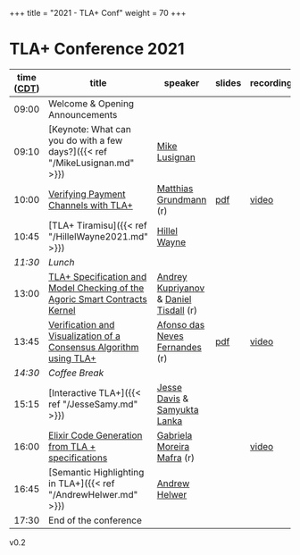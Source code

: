 +++
title = "2021 - TLA+ Conf"
weight = 70
+++

# TLA+ Conference 2021


time ([CDT](https://www.timeanddate.com/time/zone/usa/st-louis))  | title  | speaker | slides | recording |
------|--------|---------|--------|------------
09:00 | Welcome & Opening Announcements | |  |  |
09:10 | [Keynote: What can you do with a few days?]({{< ref "/MikeLusignan.md" >}}) | [Mike Lusignan]() |  |  |
10:00 | [Verifying Payment Channels with TLA+](/2021/MatthiasGrundmann.pdf) | [Matthias Grundmann](https://www.dsn.kastel.kit.edu/english/staff_grundmann.php) (r) | [pdf](/2021/MatthiasGrundmann-talk.pdf) | [video](https://www.youtube.com/watch?v=k6UkZdI70w8) |
10:45 | [TLA+ Tiramisu]({{< ref "/HillelWayne2021.md" >}}) | [Hillel Wayne](https://www.linkedin.com/in/hillel-wayne-94a7025b/) |  |  |
_11:30_ |	*Lunch* |
13:00 | [TLA+ Specification and Model Checking of the Agoric Smart Contracts Kernel](/2021/AndreyKupriyanov.pdf) | [Andrey Kupriyanov](https://www.linkedin.com/in/andrey-kupriyanov-3b43247b/) & [Daniel Tisdall](https://www.linkedin.com/in/daniel-tisdall-a3594021b/) (r) |  |  |
13:45 | [Verification and Visualization of a Consensus Algorithm using TLA+](/2021/AfonsodasNevesFernandes.pdf) | [Afonso das Neves Fernandes](https://www.linkedin.com/in/afonsonf/) (r) | [pdf](/2021/AfonsodasNevesVernandes-talk.pdf) | [video](https://youtu.be/4bPFgw5SB9I) |
_14:30_ | *Coffee Break* |
15:15 | [Interactive TLA+]({{< ref "/JesseSamy.md" >}})| [Jesse Davis](https://www.linkedin.com/in/ajessejiryudavis/) & [Samyukta Lanka](https://www.linkedin.com/in/samyukta-lanka-bba7b689) |  |   |
16:00 | [Elixir Code Generation from TLA + specifications](/2021/GabrielaMoreiraMafra.pdf) | [Gabriela Moreira Mafra](https://br.linkedin.com/in/gabriela-moreira-mafra) (r) |  | [video](https://youtu.be/-GCelr1KEhY) |
16:45 | [Semantic Highlighting in TLA+]({{< ref "/AndrewHelwer.md" >}}) | [Andrew Helwer](https://www.linkedin.com/in/ahelwer) |  |  |
17:30 | End of the conference |

v0.2



